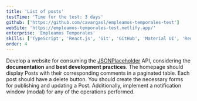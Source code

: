 ```yaml
---
title: 'List of posts'
testTime: 'Time for the test: 3 days'
github: ['https://github.com/cavargasl/empleamos-temporales-test']
webSite: 'https://empleamos-temporales-test.netlify.app/'
enterprise: 'Empleamos Temporales'
skills: ['TypeScript', 'React.js', 'Git', 'GitHub', 'Material UI', 'Redux', 'React Hook Form', 'Axios', 'Styled Components']
order: 4
---
```


Develop a website for consuming the [JSONPlaceholder](https://jsonplaceholder.typicode.com/) API, considering the **documentation** and **best development practices**. The homepage should display Posts with their corresponding comments in a paginated table. Each post should have a delete button. You should create the necessary forms for publishing and updating a Post. Additionally, implement a notification window (modal) for any of the operations performed.
